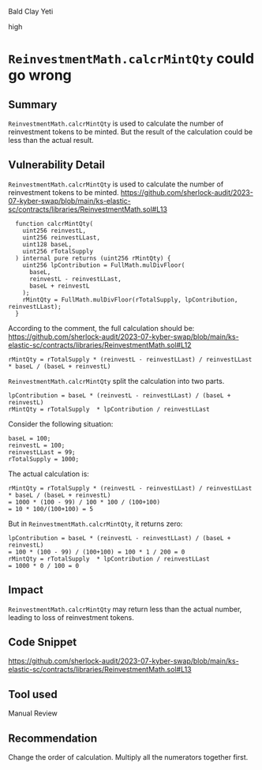 Bald Clay Yeti

high

# `ReinvestmentMath.calcrMintQty` could go wrong
## Summary

`ReinvestmentMath.calcrMintQty` is used to calculate the number of reinvestment tokens to be minted. But the result of the calculation could be less than the actual result.

## Vulnerability Detail

`ReinvestmentMath.calcrMintQty` is used to calculate the number of reinvestment tokens  to be minted.
https://github.com/sherlock-audit/2023-07-kyber-swap/blob/main/ks-elastic-sc/contracts/libraries/ReinvestmentMath.sol#L13
```solidity
  function calcrMintQty(
    uint256 reinvestL,
    uint256 reinvestLLast,
    uint128 baseL,
    uint256 rTotalSupply
  ) internal pure returns (uint256 rMintQty) {
    uint256 lpContribution = FullMath.mulDivFloor(
      baseL,
      reinvestL - reinvestLLast,
      baseL + reinvestL
    );
    rMintQty = FullMath.mulDivFloor(rTotalSupply, lpContribution, reinvestLLast);
  }
```

According to the comment, the full calculation should be:
https://github.com/sherlock-audit/2023-07-kyber-swap/blob/main/ks-elastic-sc/contracts/libraries/ReinvestmentMath.sol#L12
```solidity
rMintQty = rTotalSupply * (reinvestL - reinvestLLast) / reinvestLLast * baseL / (baseL + reinvestL)
```

`ReinvestmentMath.calcrMintQty` split the calculation into two parts.
```solidity
lpContribution = baseL * (reinvestL - reinvestLLast) / (baseL + reinvestL)
rMintQty = rTotalSupply  * lpContribution / reinvestLLast 
```

Consider the following situation:
```solidity
baseL = 100;
reinvestL = 100;
reinvestLLast = 99;
rTotalSupply = 1000;
```

The actual calculation is:
```solidity
rMintQty = rTotalSupply * (reinvestL - reinvestLLast) / reinvestLLast * baseL / (baseL + reinvestL)
= 1000 * (100 - 99) / 100 * 100 / (100+100)
= 10 * 100/(100+100) = 5
```

But in `ReinvestmentMath.calcrMintQty`, it returns zero:
```solidity
lpContribution = baseL * (reinvestL - reinvestLLast) / (baseL + reinvestL)
= 100 * (100 - 99) / (100+100) = 100 * 1 / 200 = 0 
rMintQty = rTotalSupply  * lpContribution / reinvestLLast 
= 1000 * 0 / 100 = 0
```



## Impact

`ReinvestmentMath.calcrMintQty` may return less than the actual number, leading to loss of reinvestment tokens.

## Code Snippet

https://github.com/sherlock-audit/2023-07-kyber-swap/blob/main/ks-elastic-sc/contracts/libraries/ReinvestmentMath.sol#L13


## Tool used

Manual Review

## Recommendation

Change the order of calculation. Multiply all the numerators together first.
